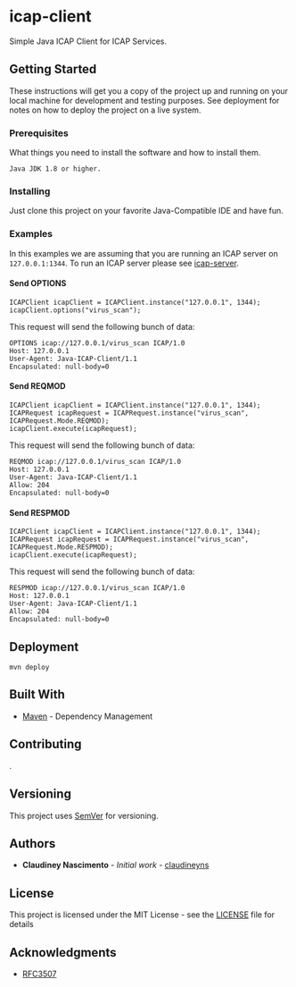 # icap-client

Simple Java ICAP Client for ICAP Services.

## Getting Started

These instructions will get you a copy of the project up and running on your local machine for development and testing purposes. See deployment for notes on how to deploy the project on a live system.

### Prerequisites

What things you need to install the software and how to install them.

```
Java JDK 1.8 or higher.
```

### Installing

Just clone this project on your favorite Java-Compatible IDE and have fun. 

### Examples

In this examples we are assuming that you are running an ICAP server on `127.0.0.1:1344`. To run an ICAP server please see [icap-server](https://github.com/claudineyns/icap-server).

#### Send OPTIONS

````
ICAPClient icapClient = ICAPClient.instance("127.0.0.1", 1344);
icapClient.options("virus_scan");
````
This request will send the following bunch of data:
````
OPTIONS icap://127.0.0.1/virus_scan ICAP/1.0
Host: 127.0.0.1
User-Agent: Java-ICAP-Client/1.1
Encapsulated: null-body=0
````

#### Send REQMOD

````
ICAPClient icapClient = ICAPClient.instance("127.0.0.1", 1344);
ICAPRequest icapRequest = ICAPRequest.instance("virus_scan", ICAPRequest.Mode.REQMOD);
icapClient.execute(icapRequest);
````
This request will send the following bunch of data:
````
REQMOD icap://127.0.0.1/virus_scan ICAP/1.0
Host: 127.0.0.1
User-Agent: Java-ICAP-Client/1.1
Allow: 204
Encapsulated: null-body=0
````

#### Send RESPMOD

````
ICAPClient icapClient = ICAPClient.instance("127.0.0.1", 1344);
ICAPRequest icapRequest = ICAPRequest.instance("virus_scan", ICAPRequest.Mode.RESPMOD);
icapClient.execute(icapRequest);
````
This request will send the following bunch of data:
````
RESPMOD icap://127.0.0.1/virus_scan ICAP/1.0
Host: 127.0.0.1
User-Agent: Java-ICAP-Client/1.1
Allow: 204
Encapsulated: null-body=0
````

## Deployment

````
mvn deploy
````

## Built With

* [Maven](https://maven.apache.org/) - Dependency Management

## Contributing

.

## Versioning

This project uses [SemVer](http://semver.org/) for versioning.

## Authors

* **Claudiney Nascimento** - *Initial work* - [claudineyns](https://github.com/claudineyns)

## License

This project is licensed under the MIT License - see the [LICENSE](LICENSE) file for details

## Acknowledgments

* [RFC3507](https://www.ietf.org/rfc/rfc3507.txt)
